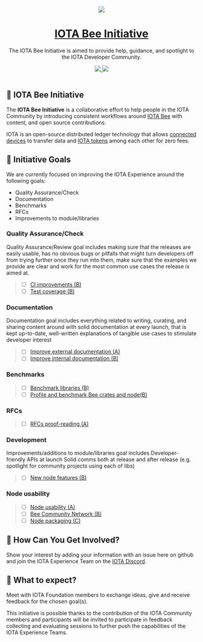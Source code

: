 <p align="center">
  <br>
  <a href="https://www.iota.org">
    <img src="https://images.ctfassets.net/xit7f234flxz/2UaYq5cR53ANDAKRT4HYWT/a4d962d037954adef7d0aa9a2e944a26/iota-small-logo.png"/>
  </a>
</p>

<h1 align="center"><a href="https://www.iota.org"> IOTA Bee Initiative</a></h1>

<p align="center">The IOTA Bee Initiative is aimed to provide help, guidance, and spotlight to the IOTA Developer Community.</p>

<p align="center">
  <a title="MIT License" href="LICENSE">
    <img src="https://img.shields.io/github/license/gridsome/gridsome.svg?style=flat-square&label=License&colorB=6cc24a">
  </a>
  <a title="Follow on Twitter" href="https://twitter.com/iotatoken">
    <img src="https://img.shields.io/twitter/follow/iotatoken.svg?style=social&label=Follow%20@iotatoken">
  </a>
  <br>
  <br>
</p>


## 🌳 IOTA Bee Initiative

The **IOTA Bee Initiative** is a collaborative effort to help people in the IOTA Community by introducing consistent workflows around [IOTA Bee](https://github.com/iotaledger/bee) with content, and open source contributions.

IOTA is an open-source distributed ledger technology that allows [connected devices](https://en.wikipedia.org/wiki/Connected_Devices) to transfer data and [IOTA tokens](https://docs.iota.org/docs/getting-started/0.1/clients/token) among each other for zero fees.

## 🎯 Initiative Goals

We are currently focused on improving the IOTA Experience around the following goals:

- Quality Assurance/Check
- Documentation
- Benchmarks
- RFCs
- Improvements to module/libraries

### Quality Assurance/Check

Quality Assurance/Review goal includes making sure that the releases are easily usable, has no obvious bugs or pitfalls that might turn developers off from trying further once they run into them, make sure that the examples we provide are clear and work for the most common use cases the release is aimed at.

 > - [ ] [CI improvements (B)](https://github.com/iota-community/Bee/issues/7)
 > - [ ] [Test coverage (B)](https://github.com/iota-community/Bee/issues/8)

### Documentation

Documentation goal includes everything related to writing, curating, and sharing content around with solid documentation at every launch, that is kept up-to-date, well-written explanations of tangible use cases to stimulate developer interest

> - [ ] [Improve external documentation (A)](https://github.com/iota-community/Bee/issues/10)
> - [ ] [Improve internal documentation (B)](https://github.com/iota-community/Bee/issues/9)

### Benchmarks

<PLEASE UPDATE MY DESCRIPTION>

 > - [ ] [Benchmark libraries (B)](https://github.com/iota-community/Bee/issues/5)
 > - [ ] [Profile and benchmark Bee crates and node(B)](https://github.com/iota-community/Bee/issues/6)

### RFCs

<PLEASE UPDATE MY DESCRIPTION>

> - [ ] [RFCs proof-reading (A)](https://github.com/iota-community/Bee/issues/3)

###  Development

Improvements/additions to module/libraries goal includes Developer-friendly APIs at launch Solid comms both at release and after release (e.g. spotlight for community projects using each of libs)

> - [ ] [New node features (B)](https://github.com/iota-community/Bee/issues/11)

### Node usability

<PLEASE UPDATE MY DESCRIPTION>

> - [ ] [Node usability (A)](https://github.com/iota-community/Bee/issues/2)
> - [ ] [Bee Community Network (B)](https://github.com/iota-community/Bee/issues/1)
> - [ ] [Node packaging (C)](https://github.com/iota-community/Bee/issues/4)

## 🤔 How Can You Get Involved?

Show your interest by adding your information with an issue here on github and join the IOTA Experience Team on the [IOTA Discord](https://discord.iota.org).

## 👥 What to expect?

Meet with IOTA Foundation members to exchange ideas, give and receive feedback for the chosen goal(s).

This initiative is possible thanks to the contribution of the IOTA Community members and participants will be invited to participate in feedback collecting and evaluating sessions to further push the capabilities of the IOTA Experience Teams. 
